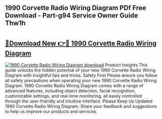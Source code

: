 ## 1990 Corvette Radio Wiring Diagram PDf Free Download - Part-g94 Service Owner Guide Thw1h

# <h2><a href="http://dftwq33.blite.top/?on=1990+Corvette+Radio+Wiring+Diagram">🔗Download New 👉🔴 1990 Corvette Radio Wiring Diagram</a></h2>

[![1990 Corvette Radio Wiring Diagram download](https://i.imgur.com/lujVjoI.png)](http://dftwq33.blite.top/?on=1990+Corvette+Radio+Wiring+Diagram)
Product Insights This guide unlocks the hidden potential of your new 1990 Corvette Radio Wiring Diagram with insightful tips and tricks. Safety First Please ensure you follow all safety precautions when operating your new 1990 Corvette Radio Wiring Diagram. 1990 Corvette Radio Wiring Diagram comes with a range of advanced features, including object detection, facial recognition, customizable settings, and real-time monitoring, all easily controlled through the user-friendly and intuitive interface. Please Keep Us Updated 1990 Corvette Radio Wiring Diagram. Share your feedback and suggestions to help us improve our products and services.
